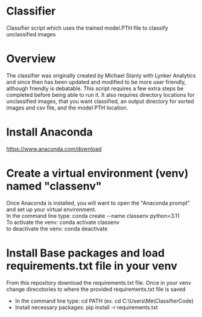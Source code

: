 # Classifier
Classifier script which uses the trained model.PTH file to classify unclassified images 

# Overview
The classifier was originally created by Michael Stanly with Lynker Analytics and since then has been updated and modified to be more user friendly, although friendly is debatable.
This script requires a few extra steps be completed before being able to run it. It also requires directory locations for unclassified images, that you want classified, an output directory for sorted images and csv file, and the model PTH location.

# Install Anaconda
https://www.anaconda.com/download

# Create a virtual environment (venv) named "classenv"
Once Anaconda is installed, you will want to open the "Anaconda prompt" and set up your virtual environment.   
In the command line type: conda create --name classenv  python=3.11  
To activate the venv: conda activate classenv  
to deactivate the venv: conda deactivate  

# Install Base packages and load requirements.txt file in your venv    
From this repository download the requirements.txt file. Once in your venv change direcotories to where the provided requirements.txt file is saved    
- In the command line type: cd PATH (ex. cd C:\Users\Me\ClassifierCode)  
- Install necessary packages: pip install -r requirements.txt  

